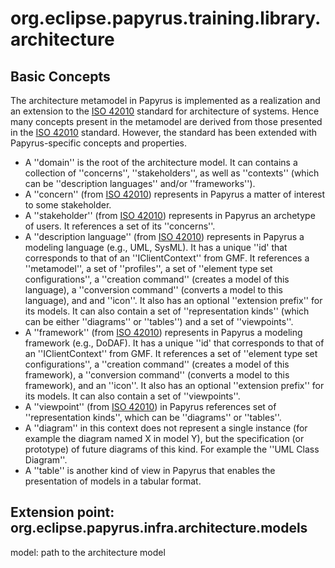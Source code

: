 org.eclipse.papyrus.training.library.architecture
=======================================
## Basic Concepts

The architecture metamodel in Papyrus is implemented as a realization and an extension to the [ISO 42010][ISO_42010] standard for architecture of systems. Hence many concepts present in the metamodel are derived from those presented in the [ISO 42010][ISO_42010] standard. However, the standard has been extended with Papyrus-specific concepts and properties.
* A ''domain'' is the root of the architecture model. It can contains a collection of ''concerns'', ''stakeholders'', as well as ''contexts'' (which can be ''description languages'' and/or ''frameworks'').
* A ''concern'' (from [ISO 42010][ISO_42010]) represents in Papyrus a matter of interest to some stakeholder.
* A ''stakeholder'' (from [ISO 42010][ISO_42010]) represents in Papyrus an archetype of users. It references a set of its ''concerns''.
* A ''description language'' (from [ISO 42010][ISO_42010]) represents in Papyrus a modeling language (e.g., UML, SysML). It has a unique ''id' that corresponds to that of an ''IClientContext'' from GMF. It references a ''metamodel'', a set of ''profiles'', a set of ''element type set configurations'', a ''creation command'' (creates a model of this language), a ''conversion command'' (converts a model to this language), and and ''icon''. It also has an optional ''extension prefix'' for its models. It can also contain a set of ''representation kinds'' (which can be either ''diagrams'' or ''tables'') and a set of ''viewpoints''.
* A ''framework'' (from [ISO 42010][ISO_42010]) represents in Papyrus a modeling framework (e.g., DoDAF). It has a unique ''id' that corresponds to that of an ''IClientContext'' from GMF. It references a set of ''element type set configurations'', a ''creation command'' (creates a model of this framework), a ''conversion command'' (converts a model to this framework), and an ''icon''. It also has an optional ''extension prefix'' for its models. It can also contain a set of ''viewpoints''.
* A ''viewpoint'' (from [ISO 42010][ISO_42010]) in Papyrus references set of ''representation kinds'', which can be ''diagrams'' or ''tables''.
* A ''diagram'' in this context does not represent a single instance (for example the diagram named X in model Y), but the specification (or prototype) of future diagrams of this kind. For example the ''UML Class Diagram''.
* A ''table'' is another kind of view in Papyrus that enables the presentation of models in a tabular format.

## Extension point: org.eclipse.papyrus.infra.architecture.models
 model: path to the architecture model


[ISO_42010]: https://en.wikipedia.org/wiki/ISO/IEC_42010
